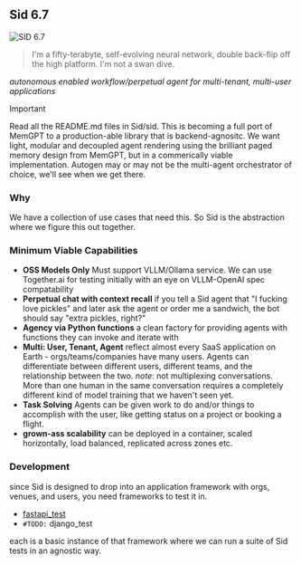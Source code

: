 ## Sid 6.7

![SID 6.7](https://www.everythingaction.com/wp-content/uploads/2017/11/OL3u1QW-e1511130316163-560x272.png)
> I'm a fifty-terabyte, self-evolving neural network, double back-flip off the high platform. I'm not a swan dive.

_autonomous enabled workflow/perpetual agent for multi-tenant, multi-user applications_

> [!IMPORTANT]
> Read all the README.md files in Sid/sid. This is becoming a full port of MemGPT to a production-able library that is backend-agnositc.
> We want light, modular and decoupled agent rendering using the brilliant paged memory design from MemGPT, but in a commerically viable implementation.
> Autogen may or may not be the multi-agent orchestrator of choice, we'll see when we get there.

### Why
We have a collection of use cases that need this. So Sid is the abstraction where we figure this out together.

### Minimum Viable Capabilities
- **OSS Models Only**
  Must support VLLM/Ollama service. We can use Together.ai for testing initially with an eye on VLLM-OpenAI spec compatability
- **Perpetual chat with context recall**
  if you tell a Sid agent that "I fucking love pickles" and later ask the agent or order me a sandwich, the bot should say "extra pickles, right?"
- **Agency via Python functions**
  a clean factory for providing agents with functions they can invoke and iterate with
- **Multi: User, Tenant, Agent**
  reflect almost every SaaS application on Earth - orgs/teams/companies have many users. Agents can differentiate between different users, different teams, and the relationship between the two.
  _note_: not multiplexing conversations. More than one human in the same conversation requires a completely different kind of model training that we haven't seen yet.
- **Task Solving**
  Agents can be given work to do and/or things to accomplish with the user, like getting status on a project or booking a flight.
- **grown-ass scalability**
  can be deployed in a container, scaled horizontally, load balanced, replicated across zones etc.

### Development
since Sid is designed to drop into an application framework with orgs, venues, and users, you need frameworks to test it in.
- [fastapi_test](fastapi_test)
- `#TODO:` django_test

each is a basic instance of that framework where we can run a suite of Sid tests in an agnostic way.


